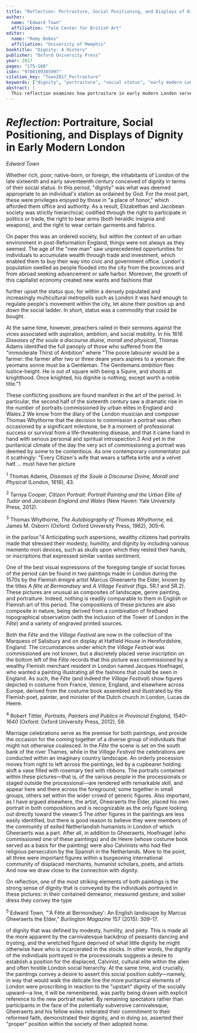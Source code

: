 ```yaml
---
title: "Reflection: Portraiture, Social Positioning, and Displays of Dignity in Early Modern London"
author:
  name: "Edward Town"
  affiliation: "Yale Center for British Art"
editor:
  name: "Remy Debes"
  affiliation: "University of Memphis"
booktitle: "Dignity: A History"
publisher: "Oxford University Press"
year: 2017
pages: "175–180"
isbn: "9780199385997"
citation_key: "Town2017_Portraiture"
keywords: ["dignity", "portraiture", "social status", "early modern London"]
abstract: |
  This reflection examines how portraiture in early modern London served as a medium for expressing and negotiating social dignity and status.
---
```


# *Reflection*: Portraiture, Social Positioning, and Displays of Dignity in Early Modern London

*Edward Town*

Whether rich, poor, native-born, or foreign, the inhabitants of London of the late sixteenth and early seventeenth century conceived of dignity in terms of their social status. In this period, "dignity" was what was deemed appropriate to an individual's station as ordained by God. For the most part, these were privileges enjoyed by those in "a place of honor," which afforded them office and authority. As a result, Elizabethan and Jacobean society was strictly hierarchical; codified through the right to participate in politics or trade, the right to bear arms (both heraldic insignia and weapons), and the right to wear certain garments and fabrics.

On paper this was an ordered society, but within the context of an urban environment in post-Reformation England, things were not always as they seemed. The age of the "new man" saw unprecedented opportunities for individuals to accumulate wealth through trade and investment, which enabled them to buy their way into civic and government office. London's population swelled as people flooded into the city from the provinces and from abroad seeking advancement or safe harbor. Moreover, the growth of this capitalist economy created new wants and fashions that

further upset the status quo, for within a densely populated and increasingly multicultural metropolis such as London it was hard enough to regulate people's movement within the city, let alone their position up and down the social ladder. In short, status was a commodity that could be bought.

At the same time, however, preachers railed in their sermons against the vices associated with aspiration, ambition, and social mobility. In his 1616 *Diseases of the soule a discourse diuine, morall and physicall*, Thomas Adams identified the full panoply of those who suffered from the "immoderate Thirst of Ambition" where "The poore labourer would be a farmer: the farmer after two or three deare years aspires to a yeoman: the yeomans sonne must be a Gentleman. The Gentlemans *ambition* flies Iustice-height. He is out of square with being a Squire, and shoots at knighthood. Once knighted, his dignitie is nothing, except worth a noble title."1

These conflicting positions are found manifest in the art of the period. In particular, the second half of the sixteenth century saw a dramatic rise in the number of portraits commissioned by urban elites in England and Wales.2 We know from the diary of the London musician and composer Thomas Whythorne that the decision to commission a portrait was often occasioned by a significant milestone, be it a moment of professional success or survival from a life-threatening disease, and that it came hand in hand with serious personal and spiritual introspection.3 And yet in the puritanical climate of the day the very act of commissioning a portrait was deemed by some to be contentious. As one contemporary commentator put it scathingly: "Every Citizen's wife that wears a taffeta kirtle and a velvet hatt … must have her picture

<sup>1</sup> Thomas Adams, *Diseases of the Soule a Discourse Divine, Morall and Physical* (London, 1616), 43.

<sup>2</sup> Tarnya Cooper, *Citizen Portrait: Portrait Painting and the Urban Elite of Tudor and Jacobean England and Wales* (New Haven: Yale University Press, 2012).

<sup>3</sup> Thomas Whythorne, *The Autobiography of Thomas Whythorne*, ed. James M. Osborn (Oxford: Oxford University Press, 1962), 305–6.

in the parlour."4 Anticipating such aspersions, wealthy citizens had portraits made that stressed their modesty, humility, and dignity by including various memento mori devices, such as skulls upon which they rested their hands, or inscriptions that expressed similar vanitas sentiment.

One of the best visual expressions of the foregoing tangle of social forces of the period can be found in two paintings made in London during the 1570s by the Flemish émigré artist Marcus Gheeraerts the Elder, known by the titles *A fête at Bermondsey* and *A Village Festival* (figs. 5R.1 and 5R.2). These pictures are unusual as composites of landscape, genre painting, and portraiture. Indeed, nothing is readily comparable to them in English or Flemish art of this period. The compositions of these pictures are also composite in nature, being derived from a combination of firsthand topographical observation (with the inclusion of the Tower of London in the *Fête*) and a variety of engraved printed sources.

Both the *Fête* and the *Village Festival* are now in the collection of the Marquess of Salisbury and on display at Hatfield House in Herefordshire, England. The circumstances under which the *Village Festival* was commissioned are not known, but a discretely placed verse inscription on the bottom left of the *Fête* records that this picture was commissioned by a wealthy Flemish merchant resident in London named Jacques Hoefnagel, who wanted a painting illustrating all the fashions that could be seen in England. As such, the *Fête* (and indeed the *Village Festival*) show figures depicted in costume from France, Venice, England, and elsewhere across Europe, derived from the costume book assembled and illustrated by the Flemish poet, painter, and minister of the Dutch church in London, Lucas de Heere.

<sup>4</sup> Robert Tittler, *Portraits, Painters and Publics in Provincial England, 1540–1640* (Oxford: Oxford University Press, 2012), 59.

Marriage celebrations serve as the premise for both paintings, and provide the occasion for the coming together of a diverse group of individuals that might not otherwise coalesced. In the *Fête* the scene is set on the south bank of the river Thames, while in the *Village Festival* the celebrations are conducted within an imaginary country landscape. An orderly procession moves from right to left across the paintings, led by a cupbearer holding aloft a vase filled with rosemary tied with ribbons. The portraits contained within these pictures—that is, of the various people in the processionals or staged outside the processional—are rendered with remarkable skill, and appear here and there across the foreground; some together in small groups, others set within the wider crowd of generic figures. Also important, as I have argued elsewhere, the artist, Gheeraerts the Elder, placed his own portrait in both compositions and is recognizable as the only figure looking out directly toward the viewer.5 The other figures in the paintings are less easily identified, but there is good reason to believe they were members of the community of exiled Netherlandish humanists in London of which Gheeraerts was a part. After all, in addition to Gheeraerts, Hoefnagel (who commissioned one of these paintings) and de Heere (whose costume book served as a basis for the painting) were also Calvinists who had fled religious persecution by the Spanish in the Netherlands. More to the point, all three were important figures within a burgeoning international community of displaced merchants, humanist scholars, poets, and artists. And now we draw close to the connection with dignity.

On reflection, one of the most striking elements of both paintings is the strong sense of dignity that is conveyed by the individuals portrayed in these pictures: in their contained demeanor, measured gesture, and sober dress they convey the type

<sup>5</sup> Edward Town, "'A Fête at Bermondsey': An English landscape by Marcus Gheeraerts the Elder," *Burlington Magazine* 157 (2015): 309–17.

of dignity that was defined by modesty, humility, and piety. This is made all the more apparent by the carnivalesque backdrop of peasants dancing and trysting, and the wretched figure deprived of what little dignity he might otherwise have who is incarcerated in the stocks. In other words, the dignity of the individuals portrayed in the processionals suggests a desire to establish a position for the displaced, Calvinist, cultural elite within the alien and often hostile London social hierarchy. At the same time, and crucially, the paintings convey a desire to assert this social position *subtly*—namely, in way that would walk the delicate line the more puritanical elements of London were proscribing in reaction to the "upstart" dignity of the socially upward—a line, it will be remembered, was partly being drawn with explicit reference to the new portrait market. By remaining spectators rather than participants in the face of the potentially subversive carnivalesque, Gheeraerts and his fellow exiles reiterated their commitment to their reformed faith, demonstrated their dignity, and in doing so, asserted their "proper" position within the society of their adopted home.
